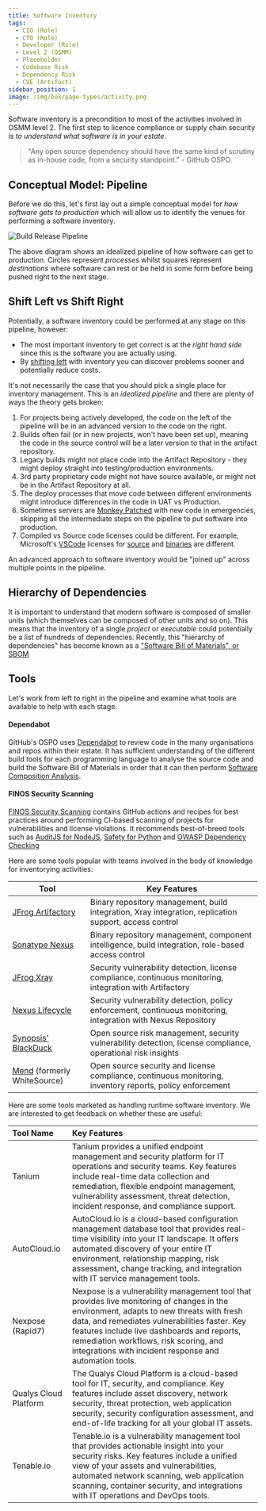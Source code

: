 ```yaml
---
title: Software Inventory
tags: 
  - CIO (Role)
  - CTO (Role)
  - Developer (Role)
  - Level 2 (OSMM)
  - Placeholder
  - Codebase Risk
  - Dependency Risk
  - CVE (Artifact)
sidebar_position: 1
image: /img/bok/page-types/activity.png
---
```


Software inventory is a precondition to most of the activities involved in OSMM level 2.  The first step to licence compliance or supply chain security is _to understand what software is in your estate_.

> "Any open source dependency should have the same kind of scrutiny as in-house code, from a security standpoint." - GitHub OSPO.

## Conceptual Model:  Pipeline

Before we do this, let's first lay out a simple conceptual model for _how software gets to production_ which will allow us to identify the venues for performing a software inventory.

![Build Release Pipeline](/img/bok/build-release-pipeline.png)

The above diagram shows an idealized pipeline of how software can get to production.   Circles represent _processes_ whilst squares represent _destinations_ where software can rest or be held in some form before being pushed right to the next stage.

## Shift Left vs Shift Right

Potentially, a software inventory could be performed at any stage on this pipeline, however:

- The most important inventory to get correct is at the _right hand side_ since this is the software you are actually using.
- By [shifting left](https://www.dynatrace.com/news/blog/what-is-shift-left-and-what-is-shift-right/) with inventory you can discover problems sooner and potentially reduce costs.

It's not necessarily the case that you should pick a single place for inventory management.  This is an _idealized pipeline_ and there are plenty of ways the theory gets broken:

1.  For projects being actively developed, the code on the left of the pipeline will be in an advanced version to the code on the right.
2.  Builds often fail (or in new projects, won't have been set up), meaning the code in the source control will be a later version to that in the artifact repository. 
3.  Legacy builds might not place code into the Artifact Repository - they might deploy straight into testing/production environments.
4.  3rd party proprietary code might not have source available, or might not be in the Artifact Repository at all. 
5.  The deploy processes that move code between different environments might introduce differences in the code in UAT vs Production.
6.  Sometimes servers are [Monkey Patched](https://en.wikipedia.org/wiki/Monkey_patch) with new code in emergencies, skipping all the intermediate steps on the pipeline to put software into production.
7.  Compiled vs Source code licenses could be different.  For example, Microsoft's [VSCode](https://code.visualstudio.com) licenses for [source](https://github.com/microsoft/vscode) and [binaries](https://code.visualstudio.com/license) are different.

An advanced approach to software inventory would be "joined up" across multiple points in the pipeline.

## Hierarchy of Dependencies

It is important to understand that modern software is composed of smaller units (which themselves can be composed of other units and so on).   This means that the inventory of a single _project_ or _executable_ could potentially be a list of hundreds of dependencies.   Recently, this "hierarchy of dependencies" has become known as a ["Software Bill of Materials", or SBOM](../../Artifacts/SBOMs)

## Tools

Let's work from left to right in the pipeline and examine what tools are available to help with each stage.

<BoxOut image="/img/bok/destinations/source-repository.png" title="Source Control">

#### Dependabot

GitHub's OSPO uses [Dependabot](https://github.com/dependabot) to review code in the many organisations and repos within their estate.  It has sufficient understanding of the different build tools for each programming language to analyse the source code and build the Software Bill of Materials in order that it can then perform [Software Composition Analysis](Supply-Chain-Security#software-composition-analysis).

#### FINOS Security Scanning

[FINOS Security Scanning](https://github.com/finos/security-scanning) contains GitHub actions and recipes for best practices around performing CI-based scanning of projects for vulnerabilities and license violations.  It recommends best-of-breed tools such as [AuditJS for NodeJS](https://www.npmjs.com/package/auditjs), [Safety for Python](https://pyup.io/safety/) and [OWASP Dependency Checking](https://github.com/jeremylong/DependencyCheck)

</BoxOut>


<BoxOut image="/img/bok/destinations/artifact-repository.png" title="Artifact Repository">

Here are some tools popular with teams involved in the body of knowledge for inventorying activities:

| Tool                        | Key Features                                                                                                   |
|-----------------------------|----------------------------------------------------------------------------------------------------------------|
| [JFrog Artifactory](https://jfrog.com/artifactory/)                 | Binary repository management, build integration, Xray integration, replication support, access control         |
| [Sonatype Nexus](https://www.sonatype.com/products/nexus-repository)                      | Binary repository management, component intelligence, build integration, role-based access control             |
| [JFrog Xray](https://jfrog.com/solution-sheet/jfrog-xray/)                        | Security vulnerability detection, license compliance, continuous monitoring, integration with Artifactory      |
| [Nexus Lifecycle](https://www.sonatype.com/products/open-source-security-dependency-management)             | Security vulnerability detection, policy enforcement, continuous monitoring, integration with Nexus Repository |
| [Synopsis' BlackDuck](https://www.synopsys.com/software-integrity/security-testing/software-composition-analysis.html)                   | Open source risk management, security vulnerability detection, license compliance, operational risk insights   |
| [Mend](https://mend.io) (formerly WhiteSource) | Open source security and license compliance, continuous monitoring, inventory reports, policy enforcement      |

</BoxOut>

<BoxOut image="/img/bok/destinations/runtime.png" title="Runtime Environments">

Here are some tools marketed as handling runtime software inventory.  We are interested to get feedback on whether these are useful:

| Tool Name   | Key Features |
|:------------|:-------------|
| Tanium      | Tanium provides a unified endpoint management and security platform for IT operations and security teams. Key features include real-time data collection and remediation, flexible endpoint management, vulnerability assessment, threat detection, incident response, and compliance support. |
| AutoCloud.io | AutoCloud.io is a cloud-based configuration management database tool that provides real-time visibility into your IT landscape. It offers automated discovery of your entire IT environment, relationship mapping, risk assessment, change tracking, and integration with IT service management tools. |
| Nexpose (Rapid7) | Nexpose is a vulnerability management tool that provides live monitoring of changes in the environment, adapts to new threats with fresh data, and remediates vulnerabilities faster. Key features include live dashboards and reports, remediation workflows, risk scoring, and integrations with incident response and automation tools. |
| Qualys Cloud Platform | The Qualys Cloud Platform is a cloud-based tool for IT, security, and compliance. Key features include asset discovery, network security, threat protection, web application security, security configuration assessment, and end-of-life tracking for all your global IT assets. |
| Tenable.io | Tenable.io is a vulnerability management tool that provides actionable insight into your security risks. Key features include a unified view of your assets and vulnerabilities, automated network scanning, web application scanning, container security, and integrations with IT operations and DevOps tools. |


</BoxOut>
